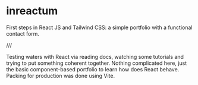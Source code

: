 # inreactum
First steps in React JS and Tailwind CSS: a simple portfolio with a functional contact form.

///

Testing waters with React via reading docs, watching some tutorials and trying to put something coherent together. Nothing complicated here, just the basic component-based portfolio to learn how does React behave. Packing for production was done using Vite. 
